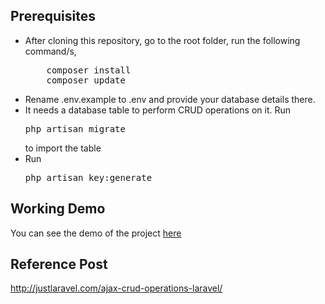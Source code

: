 ## Prerequisites
<ul>
<li>After cloning this repository, go to the root folder, run the following command/s,
<pre>
    composer install
    composer update</pre>
</li>
<li>Rename .env.example to .env and provide your database details there.</li>
<li>It needs a database table to perform CRUD operations on it. Run <pre>php artisan migrate</pre> to import the table</li>
<li>Run <pre>php artisan key:generate</pre> </li>

</ul>

## Working Demo
You can see the demo of the project <a href="http://justlaravel.com/demos/ajax-crud-operations-laravel/">here</a>

## Reference Post
<a href="http://justlaravel.com/ajax-crud-operations-laravel/">http://justlaravel.com/ajax-crud-operations-laravel/
</a>

